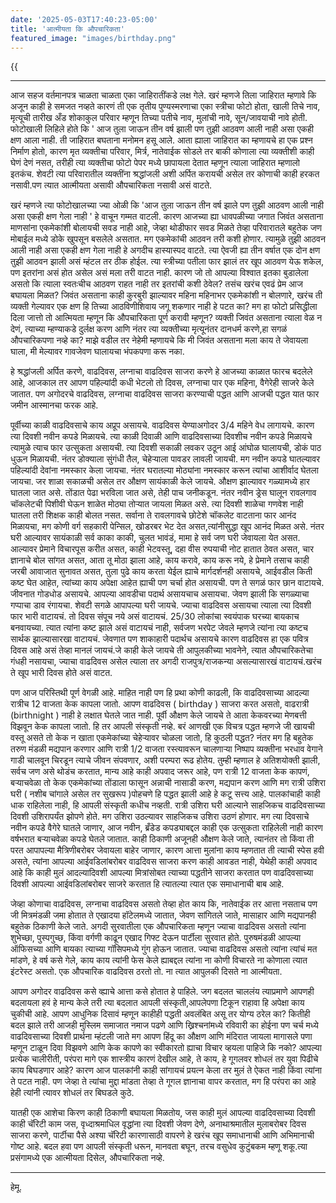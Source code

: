 ```yaml
---
date: '2025-05-03T17:40:23-05:00'
title: 'आत्मीयता कि औपचारिकता'
featured_image: "images/birthday.png"
---
```


{{<audio src="audio/birthday.wav">}}
<!--more-->
---

आज सहज वर्तमानपत्र चाळता चाळता एका जाहिरातींकडे लक्ष गेले. खरं म्हणजे तिला जाहिरात म्हणावे कि अजून काही हे समजत नव्हते कारणं ती एक तृतीय पुण्यस्मरणाचा एका स्त्रीचा फोटो होता, खाली तिचे नाव, मृत्यूची तारीख अँड शोकाकुल परिवार म्हणून तिच्या पतीचे नाव, मुलांची नावे, सून/जावयाची नावे होती. फोटोखाली लिहिले होते कि ' आज तुला जाऊन तीन वर्ष झाली पण तुझी आठवण आली नाही असा एकही क्षण आला नाही. ती जाहिरात बघताना मनोमन हसू आले. आता ह्याला जाहिरात का म्हणायचे हा एक प्रश्न निर्माण होतो, कारण मृत व्यक्तीचा परिवार, मिर्त्र, नातेवाईक सोडले तर बाकी कोणाला त्या व्यक्तीशी काही घेणं देणं नसत, तरीही त्या व्यक्तीचा फोटो पेपर मध्ये छापायला देतात म्हणून त्याला जाहिरात म्हणालो इतकंच. शेवटी त्या परिवारातील व्यक्तींना श्रद्धांजली अशी अर्पित करायची असेल तर कोणाची काही हरकत नसावी.पण त्यात आत्मीयता असावी औपचारिकता नसावी असं वाटते.

खरं म्हणजे त्या फोटोखालच्या ज्या ओळी कि 'आज तुला जाऊन तीन वर्ष झाले पण तुझी आठवण आली नाही असा एकही क्षण गेला नाही ' हे वाचून गम्मत वाटली. कारण आजच्या ह्या धावपळीच्या जगात जिवंत असताना माणसांना एकमेकांशी बोलायची सवड नाही आहे, जेव्हा थोडीफार सवड मिळते तेव्हा परिवारातले बहुतेक जण मोबाईल मध्ये डोके खुपसून बसलेले असतात. मग एकमेकांची आठवन तरी कशी होणार. त्यामुळे तुझी आठवन आली नाही असा एकही क्षण गेला नाही हे अगदीच हास्यास्पद वाटते. त्या ऐवजी ह्या तीन वर्षात एक दोन  क्षण तुझी आठवन झाली असं म्हंटल तर ठीक होईल. त्या स्त्रीच्या पतीला फार झालं तर खूप आठवण येऊ शकेल, पण इतरांना असं होत असेल असं मला तरी वाटत नाही. कारण जो तो आपल्या विश्वात इतका बुडालेला असतो कि त्याला स्वतःचीच आठवण राहत नाही तर इतरांची कशी ठेवेल? तसंच खरंच एवढं प्रेम आज बघायला मिळत? जिवंत असताना काही कुरबुरी झाल्यावर महिना महिनाभर एकमेकांशी न बोलणारे, खरंच ती व्यक्ती गेल्यावर एक क्षण हि तिच्या आठविणीशिवाय जगू शकणार नाही हे पटत का? मग हा फोटो प्रसिद्धीला दिला जात्तो तो आत्मियता म्हणून कि औपचारिकता पूर्ण करावी म्हणून? व्यक्ती जिवंत असताना त्याला वेळ न देणं, त्याच्या म्हण्याकडे दुर्लक्ष करण आणि नंतर त्या व्यक्तीच्या मृत्यूनंतर दानधर्म करणे,हा सगळं औपचारिकपणा नव्हे का? माझे वडील तर नेहेमी म्हणायचे कि मी जिवंत असताना मला काय ते जेवायला घाला, मी मेल्यावर गावजेवण घालायचा भंपकपणा करू नका.

हे श्रद्धांजली अर्पित करणे, वाढदिवस, लग्नाचा वाढदिवस साजरा करणे हे आजच्या काळात फारच बदलेले आहे, आजकाल तर आपण पहिल्यांदी कधी भेटलो तो दिवस, लग्नाचा पार एक महिना, वैगेरेही साजरे केले जातात. पण अगोदरचे वाढदिवस, लग्नाचा वाढदिवस साजरा करण्याची पद्धत आणि आजची पद्धत यात फार जमीन आस्मानचा फरक आहे.

पूर्वीच्या काळी वाढदिवसाचे काय अप्रूप असायचे. वाढदिवस येण्याअगोदर 3/4 महिने वेध लागायचे. कारण त्या दिवशी नवीन कपडे मिळायचे. त्या काळी दिवाळी आणि वाढदिवसाच्या दिवशीच नवीन कपडे मिळायचे त्यामुळे त्याच फार उत्सुकता असायची. त्या दिवशी सकाळी लवकर उठून आई आंघोळ घालायची, डोकं पाठ धुऊन मिळायची. नंतर डोक्याला सुंगंधी तैल, चेहेऱ्याला पावडर लावली जायची. मग नवीन कपडे घातल्यावर पहिल्यांदी देवांना नमस्कार केला जायचा. नंतर घरातल्या मोठ्यांना नमस्कार करून त्यांचा आशीर्वाद घेतला जायचा. जर शाळा सकाळची असेल तर औक्षण सायंकाळी केले जायचे. औक्षण झाल्यावर गळ्यामध्ये हार घातला जात असे. तोंडात पेढा भरविला जात असे, तेही पाच जनीकडून. नंतर नवीन ड्रेस घालून रावलगाव चॉकलेटची पिशीवी घेऊन शाळेत मोठ्या तोऱ्यात जायला मिळत असे. त्या दिवशी शाळेचा गणवेश नाही घातला तरी शिक्षक काही बोलत नसत. सर्वाना ते रावलगावचे छोटेशे चॉकलेट वाटताना फार आनंद मिळायचा, मग कोणी वर्ग सहकारी पेन्सिल, खोडरबर भेट देत असत,त्यांनीसुद्धा खूप आनंद मिळत असे. नंतर घरी आल्यावर सायंकाळी सर्व काका काकी, चुलत भावंडं, मामा हे सर्व जण घरी जेवायला येत असत. आल्यावर प्रेमाने विचारपूस करीत असत, काही भेटवस्तू, दहा वीस रुपयाची नोट हातात ठेवत असत, चार ज्ञानाचे बोल सांगत असत, आता तू मोठा झाला आहे, काय करावे, काय करू नये, हे प्रेमाने तसाच काही जरबी आवाजात सुनावत असत,  तुला पुढे काय करता येईल ह्याचे मार्गदर्शनही असायचे, आईवडील किती कष्ट घेत आहेत, त्यांच्या काय अपेक्षा आहेत ह्याची पण चर्चा होत असायची. पण ते सगळं फार छान वाटायचे. जीवनात गोडधोड असायचे. आपल्या आवडीचा पदार्थ असायचाच असायचा. जेवण झाली कि सगळ्याचा गप्पाचा डाव रंगायचा. शेवटी सगळे आपापल्या घरी जायचे. ज्याचा वाढदिवस असायचा त्याला त्या दिवशी फार भारी वाटायचं. तो दिवस संपूच नये असं वाटायचं. 25/30 लोकांचा स्वयंपाक घरच्या बायकाच बनवायच्या. त्यात त्यांना कष्ट झाले असं वाटायचं नाही, सर्वजण भरपेट जेवले म्हणजे त्यांना त्या कष्टच सार्थक झाल्यासारखा वाटायचं.   जेवणात पण शाकाहारी पदार्थच असायचे कारण वाढदिवस हा एक पवित्र दिवस आहे असं तेव्हा मानलं जायचं.जे काही केले जायचे ती आपुलकीच्या भावनेने, त्यात औपचारिकतेचा गंधही नसायचा, ज्याचा वाढदिवस असेल त्याला तर अगदी राजपुत्र/राजकन्या असल्यासारखं वाटायचं.खरंच ते खूप भारी दिवस होते असं वाटत.

पण आज परिस्तिथी पूर्ण वेगळी आहे. माहित नाही पण हि प्रथा कोणी काढली, कि वाढदिवसाच्या आदल्या रात्रीच 12 वाजता केक कापला जातो. आपण वाढदिवस ( birthday ) साजरा करत असतो, वाढरात्री  (birthnight ) नाही हे लक्षात घेतले जात नाही. पूर्वी औक्षण केले जायचे ते आता केकवरच्या मेणबत्ती विझवून केक कापला जातो. हि तर आपली संस्कृती नव्हे. बरं आणखी एक विचत्र पद्धत म्हणजे जी खायची वस्तू असते तो केक न खाता एकमेकांच्या चेहेऱ्यावर चोळला जातो, हि कुठली पद्धत? नंतर मग हि बहुतेक तरुण मंडळी मद्यपान करणार आणि रात्री 1/2 वाजता रस्त्यावरून चालणाऱ्या निष्पाप व्यक्तीना भरधाव वेगाने गाडी चालवून चिरडून त्याचे जीवन संपवणार, अशी परम्परा रूढ होतेय. तुम्ही म्हणाल हे अतिशयोक्ती झाली, सर्वच जण असे थोडंच करतात, मान्य आहे काही अपवाद जरूर आहे, पण रात्री 12 वाजता केक कापणं, बऱ्याचवेळा तो केक एकमेकांच्या तोंडाला फासून अन्नाची नासाडी करण, मद्यपान करण आणि मग रात्री उशिरा घरी ( नशीब चांगाले असेल तर सुखरूप )पोहचणे हि पद्धत झाली  आहे हे कटू सत्त्य आहे. पालकांचाही काही धाक राहिलेला नाही,  हि आपली संस्कृती कधीच नव्हती. रात्री उशिरा घरी आल्याने साहजिकच वाढदिवसाच्या दिवशी उशिरापर्यंत झोपणे होते. मग उशिरा उठल्यावर साहजिकच उशिरा उठणं होणार. मग त्या दिवसाचे नवीन कपडे वैगेरे घातले जाणार,  आज नवीन, ब्रँडेड कपड्याबद्दल काही एक उत्सुकता राहिलेली नाही कारण वर्षभरात बऱ्याचवेळा कपडे घेतले जातात. काही ठिकाणी अजूनही औक्षण केले जाते, त्यानंतर तो किंवा ती परत आपापल्या मैत्रिणीबरोबर जेवायला बाहेर जाणार, कारण आत्ता मुलांना काय म्हणतात ती त्याची स्पेस हवी असते, त्यांना आपल्या आईवडिलांबरोबर वाढदिवस साजरा करण काही आवडत नाही, येथेही काही अपवाद आहे कि काही मुलं आदल्यादिवशी आपल्या मित्रांसोबत त्याच्या पद्धतीने साजरा करतात पण वाढदिवसाच्या दिवशी आपल्या आईवडिलांबरोबर साजरे करतात हि त्यातल्या त्यात एक समाधानाची बाब आहे.

जेव्हा कोणाचा वाढदिवस, लग्नाचा वाढदिवस असतो तेव्हा होत काय कि, नातेवाईक तर आत्ता नसताच पण जी मित्रमंडळी जमा होतात ते एखादया हॉटेलमध्ये जातात, जेवण सांगितले जाते, मासाहार आणि मद्यपानही बहुतेक ठिकाणी केले जाते. अगदी सुरवातीला एक औपचारिकता म्हणून ज्याचा वाढदिवस असतो त्यांना शुभेच्छा, पुस्पगुच्छ, किंवा वर्गणी काढून एखाद गिफ्ट देऊन पार्टीला सुरवात होते. पुरुषमंडळी आपल्या ऑफिसच्या आणि बायका त्याच्या गॉसिपमध्ये गुंग होऊन जातात. ज्याचा वाढदिवस असतो त्यांना त्यांचं मत मांडणे, हे वर्ष कसे गेले, काय काय त्यांनी फेस केले ह्याबद्दल त्यांना ना कोणी विचारते ना कोणाला त्यात इंटरेस्ट असतो. एक औपचारिक वाढदिवस ठरतो तो. ना त्यात आपुलकी दिसते ना आत्मीयता.

आपण अगोदर वाढदिवस कसे व्ह्याचे आत्ता कसे होतात हे पाहिले. जग बदलत चाललंय त्याप्रमाणे आपणही बदलायला हवं हे मान्य केले तरी त्या बदलात आपली संस्कृती,आपलेपणा टिकून राहावा हि अपेक्षा काय चुकीची आहे. आपण आधुनिक दिसावं म्हणून काहीही पद्धती अवलंबित असू तर योग्य ठरेल का? कितीही बदल झाले तरी आजही मुस्लिम समाजात नमाज पढणे आणि ख्रिश्चनांमध्ये रविवारी का होईना पण चर्च मध्ये वाढदिवसाच्या दिवशी प्रार्थना म्हंटली जाते मग आपण हिंदू का औक्षण आणि मंदिरात जायला मागासले पणा म्हणून टाळून दिवा विझवणे आणि केक कापणे का स्वीकारतो ह्याचा विचार व्हयला पाहिजे कि नको? आपल्या प्रत्येक चालीरीती, परंपरा मागे एक शास्त्रीय कारणं देखील आहे, ते काय, हे गूगलवर शोधलं तर युवा पिढीचे काय बिघडणार आहे? कारण आज पालकांनी काही सांगायचं प्रयत्न केला तर मुलं ते ऐकत नाही किंवा त्यांना ते पटत नाही. पण जेव्हा ते त्यांचा मुद्दा मांडता तेव्हा ते गूगल ज्ञानाचा वापर करतात, मग हि परंपरा का आहे हेही त्यांनी त्यावर शोधलं तर बिघडले कुठे.

यातही एक आशेचा किरण काही ठिकाणी बघायला मिळतोय, जस काही मुलं आपल्या वाढदिवसाच्या दिवशी काही चॅरिटी काम जस, वृध्दाश्रमाधिल वृद्धांना त्या दिवशी जेवण देणे, अनाथाश्रमातील मुलाबरोबर दिवस साजरा करणे, पार्टीचा पैसे अश्या चॅरिटी कारणासाठी वापरणे हे खरंच खूप समाधानाची आणि अभिमानाची गोष्ट आहे. बदल हवा पण आपली संस्कृती धरून, मानवता बघून, तरच वसुधेव कुटुंबकम म्हणू शकू.त्या प्रसंगामध्ये एक आत्मीयता दिसेल, औपचारिकता नव्हे.

---
हेमू.
